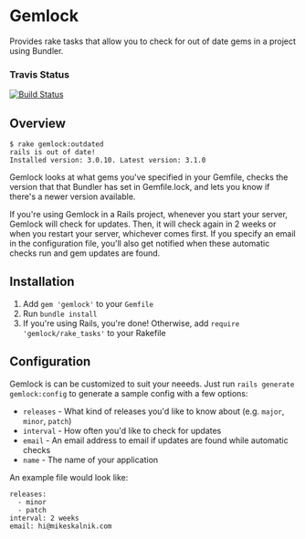 Gemlock
=======

Provides rake tasks that allow you to check for out of date gems in a project
using Bundler.

### Travis Status

[![Build Status](https://secure.travis-ci.org/skalnik/gemlock.png)](http://travis-ci.org/skalnik/gemlock)

Overview
--------

    $ rake gemlock:outdated
    rails is out of date!
    Installed version: 3.0.10. Latest version: 3.1.0

Gemlock looks at what gems you've specified in your Gemfile, checks the version
that that Bundler has set in Gemfile.lock, and lets you know if there's a newer
version available.

If you're using Gemlock in a Rails project, whenever you start your server,
Gemlock will check for updates. Then, it will check again in 2 weeks or when
you restart your server, whichever comes first. If you specify an email in the
configuration file, you'll also get notified when these automatic checks run and
gem updates are found.

Installation
------------

1. Add `gem 'gemlock'` to your `Gemfile`
2. Run `bundle install`
3. If you're using Rails, you're done! Otherwise, add `require 'gemlock/rake_tasks'` to your Rakefile

Configuration
-------------

Gemlock is can be customized to suit your neeeds. Just run `rails generate
gemlock:config` to generate a sample config with a few options:

  * `releases` - What kind of releases you'd like to know about (e.g. `major`, `minor`, `patch`)
  * `interval` - How often you'd like to check for updates
  * `email`    - An email address to email if updates are found while automatic checks
  * `name`     - The name of your application

An example file would look like:

    releases:
      - minor
      - patch
    interval: 2 weeks
    email: hi@mikeskalnik.com
